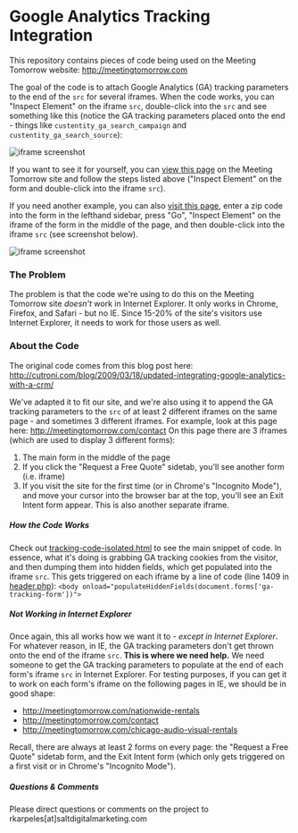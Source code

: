 # Google Analytics Tracking Integration

This repository contains pieces of code being used on the Meeting Tomorrow website: http://meetingtomorrow.com

The goal of the code is to attach Google Analytics (GA) tracking parameters to the end of the `src` for several iframes. When the code works, you can "Inspect Element" on the iframe `src`, double-click into the `src` and see something like this (notice the GA tracking parameters placed onto the end - things like `custentity_ga_search_campaign` and `custentity_ga_search_source`):

![iframe screenshot](http://s17.postimg.org/q2w0gc7fz/iframe_screenshot.png)

If you want to see it for yourself, you can [view this page](http://meetingtomorrow.com/contact) on the Meeting Tomorrow site and follow the steps listed above ("Inspect Element" on the form and double-click into the iframe `src`).

If you need another example, you can also [visit this page](http://www.insureonthespot.com/autoinsurancequote), enter a zip code into the form in the lefthand sidebar, press "Go", "Inspect Element" on the iframe of the form in the middle of the page, and then double-click into the iframe `src` (see screenshot below).

![iframe screenshot](http://s13.postimg.org/b73vak913/screenshot2.png)

### The Problem

The problem is that the code we're using to do this on the Meeting Tomorrow site *doesn't* work in Internet Explorer. It only works in Chrome, Firefox, and Safari - but no IE. Since 15-20% of the site's visitors use Internet Explorer, it needs to work for those users as well.

### About the Code

The original code comes from this blog post here: http://cutroni.com/blog/2009/03/18/updated-integrating-google-analytics-with-a-crm/

We've adapted it to fit our site, and we're also using it to append the GA tracking parameters to the `src` of at least 2 different iframes on the same page - and sometimes 3 different iframes. For example, look at this page here: http://meetingtomorrow.com/contact On this page there are 3 iframes (which are used to display 3 different forms):

1. The main form in the middle of the page
2. If you click the "Request a Free Quote" sidetab, you'll see another form (i.e. iframe)
3. If you visit the site for the first time (or in Chrome's "Incognito Mode"), and move your cursor into the browser bar at the top, you'll see an Exit Intent form appear. This is also another separate iframe.

##### How the Code Works
Check out [tracking-code-isolated.html](https://github.com/saltmktg/mt-ga-tracking/blob/master/tracking-code-isolated.html) to see the main snippet of code. In essence, what it's doing is grabbing GA tracking cookies from the visitor, and then dumping them into hidden fields, which get populated into the iframe `src`. This gets triggered on each iframe by a line of code (line 1409 in [header.php](https://github.com/saltmktg/mt-ga-tracking/blob/master/header.php)): ```<body onload="populateHiddenFields(document.forms['ga-tracking-form'])">```

##### Not Working in Internet Explorer

Once again, this all works how we want it to - *except in Internet Explorer*. For whatever reason, in IE, the GA tracking parameters don't get thrown onto the end of the iframe `src`. **This is where we need help.** We need someone to get the GA tracking parameters to populate at the end of each form's iframe `src` in Internet Explorer. For testing purposes, if you can get it to work on each form's iframe on the following pages in IE, we should be in good shape:

- http://meetingtomorrow.com/nationwide-rentals
- http://meetingtomorrow.com/contact
- http://meetingtomorrow.com/chicago-audio-visual-rentals

Recall, there are always at least 2 forms on every page: the "Request a Free Quote" sidetab form, and the Exit Intent form (which only gets triggered on a first visit or in Chrome's "Incognito Mode").

##### Questions & Comments

Please direct questions or comments on the project to rkarpeles[at]saltdigitalmarketing.com